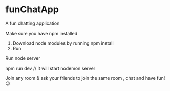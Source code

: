 # funChatApp
A fun chatting application 

Make sure you have npm installed 
1) Download node modules by running npm install 
2) Run 

Run
node server 

npm run dev 
// it will start nodemon server 

Join any room & ask your friends to join the same room , chat and have fun! 😉

